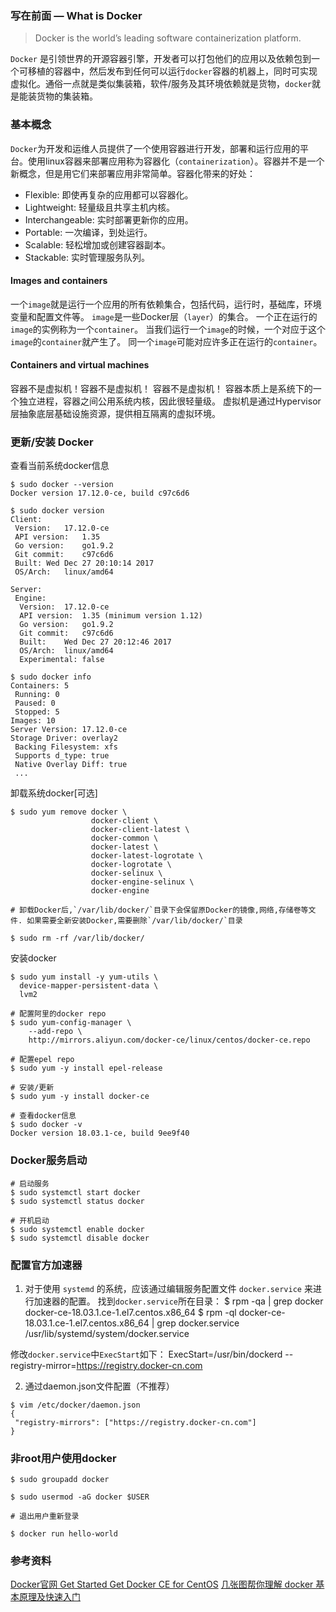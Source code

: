 ### 写在前面 — What is Docker
> Docker is the world’s leading software containerization platform.

`Docker` 是引领世界的开源容器引擎，开发者可以打包他们的应用以及依赖包到一个可移植的容器中，然后发布到任何可以运行`docker`容器的机器上，同时可实现虚拟化。通俗一点就是类似集装箱，软件/服务及其环境依赖就是货物，`docker`就是能装货物的集装箱。

### 基本概念
`Docker`为开发和运维人员提供了一个使用容器进行开发，部署和运行应用的平台。使用linux容器来部署应用称为容器化（`containerization`）。容器并不是一个新概念，但是用它们来部署应用非常简单。容器化带来的好处：
* Flexible: 即使再复杂的应用都可以容器化。 
* Lightweight: 轻量级且共享主机内核。
* Interchangeable: 实时部署更新你的应用。
* Portable: 一次编译，到处运行。
* Scalable: 轻松增加或创建容器副本。
* Stackable: 实时管理服务队列。
#### Images and containers

一个`image`就是运行一个应用的所有依赖集合，包括代码，运行时，基础库，环境变量和配置文件等。
`image`是一些Docker层（`layer`）的集合。
一个正在运行的`image`的实例称为一个`container`。
当我们运行一个`image`的时候，一个对应于这个`image`的`container`就产生了。
同一个`image`可能对应许多正在运行的`container`。

#### Containers and virtual machines
容器不是虚拟机！容器不是虚拟机！ 容器不是虚拟机！
容器本质上是系统下的一个独立进程，容器之间公用系统内核，因此很轻量级。
虚拟机是通过Hypervisor层抽象底层基础设施资源，提供相互隔离的虚拟环境。

### 更新/安装 Docker
查看当前系统docker信息
```
$ sudo docker --version
Docker version 17.12.0-ce, build c97c6d6

$ sudo docker version
Client:
 Version:	17.12.0-ce
 API version:	1.35
 Go version:	go1.9.2
 Git commit:	c97c6d6
 Built:	Wed Dec 27 20:10:14 2017
 OS/Arch:	linux/amd64

Server:
 Engine:
  Version:	17.12.0-ce
  API version:	1.35 (minimum version 1.12)
  Go version:	go1.9.2
  Git commit:	c97c6d6
  Built:	Wed Dec 27 20:12:46 2017
  OS/Arch:	linux/amd64
  Experimental:	false

$ sudo docker info
Containers: 5
 Running: 0
 Paused: 0
 Stopped: 5
Images: 10
Server Version: 17.12.0-ce
Storage Driver: overlay2
 Backing Filesystem: xfs
 Supports d_type: true
 Native Overlay Diff: true
 ...
```

卸载系统docker[可选]
```
$ sudo yum remove docker \
                  docker-client \
                  docker-client-latest \
                  docker-common \
                  docker-latest \
                  docker-latest-logrotate \
                  docker-logrotate \
                  docker-selinux \
                  docker-engine-selinux \
                  docker-engine

# 卸载Docker后,`/var/lib/docker/`目录下会保留原Docker的镜像,网络,存储卷等文件. 如果需要全新安装Docker,需要删除`/var/lib/docker/`目录

$ sudo rm -rf /var/lib/docker/
```

安装docker
```
$ sudo yum install -y yum-utils \
  device-mapper-persistent-data \
  lvm2

# 配置阿里的docker repo
$ sudo yum-config-manager \
    --add-repo \
    http://mirrors.aliyun.com/docker-ce/linux/centos/docker-ce.repo

# 配置epel repo
$ sudo yum -y install epel-release

# 安装/更新
$ sudo yum -y install docker-ce

# 查看docker信息
$ sudo docker -v
Docker version 18.03.1-ce, build 9ee9f40
```
### Docker服务启动
```
# 启动服务
$ sudo systemctl start docker
$ sudo systemctl status docker

# 开机启动
$ sudo systemctl enable docker
$ sudo systemctl disable docker

```
### 配置官方加速器
1. 对于使用 `systemd` 的系统，应该通过编辑服务配置文件 `docker.service` 来进行加速器的配置。
找到`docker.service`所在目录：
$ rpm -qa | grep docker
docker-ce-18.03.1.ce-1.el7.centos.x86_64
$ rpm -ql docker-ce-18.03.1.ce-1.el7.centos.x86_64 | grep docker.service
/usr/lib/systemd/system/docker.service

修改`docker.service`中`ExecStart`如下：
ExecStart=/usr/bin/dockerd --registry-mirror=https://registry.docker-cn.com

2. 通过daemon.json文件配置（不推荐）
```
$ vim /etc/docker/daemon.json
{
 "registry-mirrors": ["https://registry.docker-cn.com"]
}
```

### 非root用户使用docker
```
$ sudo groupadd docker

$ sudo usermod -aG docker $USER

# 退出用户重新登录

$ docker run hello-world
```
### 参考资料
[Docker官网 Get Started ](https://docs.docker.com/get-started/)
[Get Docker CE for CentOS](https://docs.docker.com/install/linux/docker-ce/centos/#upgrade-docker-ce)
[几张图帮你理解 docker 基本原理及快速入门](https://www.cnblogs.com/SzeCheng/p/6822905.html)
